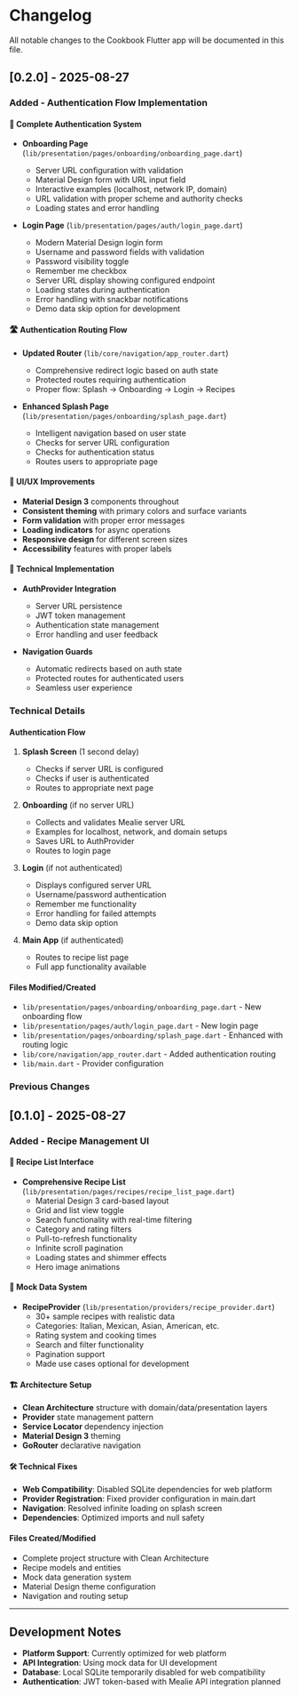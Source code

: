 # Changelog

All notable changes to the Cookbook Flutter app will be documented in this file.

## [0.2.0] - 2025-08-27

### Added - Authentication Flow Implementation

#### 🔐 Complete Authentication System
- **Onboarding Page** (`lib/presentation/pages/onboarding/onboarding_page.dart`)
  - Server URL configuration with validation
  - Material Design form with URL input field
  - Interactive examples (localhost, network IP, domain)
  - URL validation with proper scheme and authority checks
  - Loading states and error handling

- **Login Page** (`lib/presentation/pages/auth/login_page.dart`)
  - Modern Material Design login form
  - Username and password fields with validation
  - Password visibility toggle
  - Remember me checkbox
  - Server URL display showing configured endpoint
  - Loading states during authentication
  - Error handling with snackbar notifications
  - Demo data skip option for development

#### 🛣️ Authentication Routing Flow
- **Updated Router** (`lib/core/navigation/app_router.dart`)
  - Comprehensive redirect logic based on auth state
  - Protected routes requiring authentication
  - Proper flow: Splash → Onboarding → Login → Recipes

- **Enhanced Splash Page** (`lib/presentation/pages/onboarding/splash_page.dart`)
  - Intelligent navigation based on user state
  - Checks for server URL configuration
  - Checks for authentication status
  - Routes users to appropriate page

#### 🎨 UI/UX Improvements
- **Material Design 3** components throughout
- **Consistent theming** with primary colors and surface variants
- **Form validation** with proper error messages
- **Loading indicators** for async operations
- **Responsive design** for different screen sizes
- **Accessibility** features with proper labels

#### 🔧 Technical Implementation
- **AuthProvider Integration**
  - Server URL persistence
  - JWT token management
  - Authentication state management
  - Error handling and user feedback

- **Navigation Guards**
  - Automatic redirects based on auth state
  - Protected routes for authenticated users
  - Seamless user experience

### Technical Details

#### Authentication Flow
1. **Splash Screen** (1 second delay)
   - Checks if server URL is configured
   - Checks if user is authenticated
   - Routes to appropriate next page

2. **Onboarding** (if no server URL)
   - Collects and validates Mealie server URL
   - Examples for localhost, network, and domain setups
   - Saves URL to AuthProvider
   - Routes to login page

3. **Login** (if not authenticated)
   - Displays configured server URL
   - Username/password authentication
   - Remember me functionality
   - Error handling for failed attempts
   - Demo data skip option

4. **Main App** (if authenticated)
   - Routes to recipe list page
   - Full app functionality available

#### Files Modified/Created
- `lib/presentation/pages/onboarding/onboarding_page.dart` - New onboarding flow
- `lib/presentation/pages/auth/login_page.dart` - New login page
- `lib/presentation/pages/onboarding/splash_page.dart` - Enhanced with routing logic
- `lib/core/navigation/app_router.dart` - Added authentication routing
- `lib/main.dart` - Provider configuration

### Previous Changes

## [0.1.0] - 2025-08-27

### Added - Recipe Management UI

#### 📱 Recipe List Interface
- **Comprehensive Recipe List** (`lib/presentation/pages/recipes/recipe_list_page.dart`)
  - Material Design 3 card-based layout
  - Grid and list view toggle
  - Search functionality with real-time filtering
  - Category and rating filters
  - Pull-to-refresh functionality
  - Infinite scroll pagination
  - Loading states and shimmer effects
  - Hero image animations

#### 🎯 Mock Data System
- **RecipeProvider** (`lib/presentation/providers/recipe_provider.dart`)
  - 30+ sample recipes with realistic data
  - Categories: Italian, Mexican, Asian, American, etc.
  - Rating system and cooking times
  - Search and filter functionality
  - Pagination support
  - Made use cases optional for development

#### 🏗️ Architecture Setup
- **Clean Architecture** structure with domain/data/presentation layers
- **Provider** state management pattern
- **Service Locator** dependency injection
- **Material Design 3** theming
- **GoRouter** declarative navigation

#### 🛠️ Technical Fixes
- **Web Compatibility**: Disabled SQLite dependencies for web platform
- **Provider Registration**: Fixed provider configuration in main.dart
- **Navigation**: Resolved infinite loading on splash screen
- **Dependencies**: Optimized imports and null safety

#### Files Created/Modified
- Complete project structure with Clean Architecture
- Recipe models and entities
- Mock data generation system
- Material Design theme configuration
- Navigation and routing setup

---

## Development Notes

- **Platform Support**: Currently optimized for web platform
- **API Integration**: Using mock data for UI development
- **Database**: Local SQLite temporarily disabled for web compatibility
- **Authentication**: JWT token-based with Mealie API integration planned